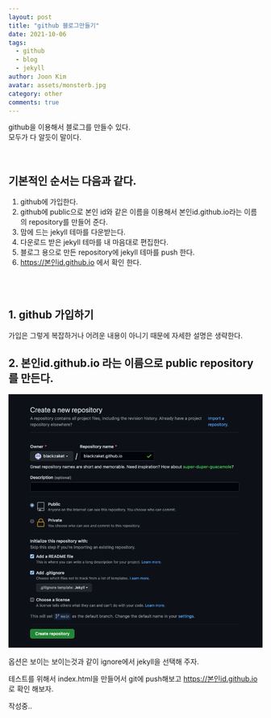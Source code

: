 ```yaml
---
layout: post
title: "github 블로그만들기"
date: 2021-10-06
tags:
  - github
  - blog
  - jekyll
author: Joon Kim
avatar: assets/monsterb.jpg
category: other
comments: true
---
```


github을 이용해서 블로그를 만들수 있다.  
모두가 다 알듯이 말이다.  

<br/>

## 기본적인 순서는 다음과 같다.  

1. github에 가입한다. 
2. github에 public으로 본인 id와 같은 이름을 이용해서 본인id.github.io라는 이름의 repository를 만들어 준다.  
3. 맘에 드는 jekyll 테마를 다운받는다.
4. 다운로드 받은 jekyll 테마를 내 마음대로 편집한다.   
5. 블로그 용으로 만든 repository에 jekyll 테마를 push 한다. 
6. https://본인id.github.io 에서 확인 한다. 

  
<br/>
<br/>

## 1. github 가입하기 
가입은 그렇게 복잡하거나 어려운 내용이 아니기 때문에 자세한 설명은 생략한다. 


## 2. 본인id.github.io 라는 이름으로 public repository를 만든다. 
![](/assets/post/1006-make-blog/makeblog_01.png)

옵션은 보이는 보이는것과 같이 ignore에서 jekyll을 선택해 주자. 

테스트를 위해서 index.html을 만들어서 git에 push해보고 
https://본인id.github.io 로 확인 해보자. 



작성중.. 



  

[jekyll-docs]: https://jekyllrb.com/docs/home
[jekyll-gh]: https://github.com/jekyll/jekyll
[jekyll-talk]: https://talk.jekyllrb.com/
